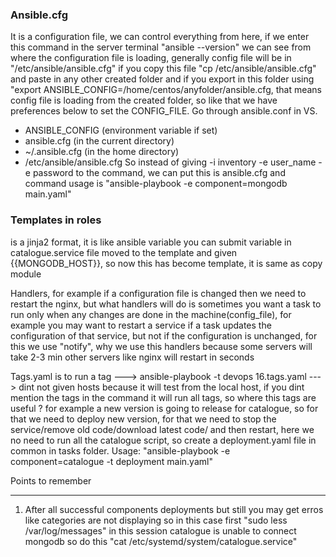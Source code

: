 ### Ansible.cfg
It is a configuration file, we can control everything from here, if we enter this command in the server terminal "ansible --version" we can see from where the configuration file is loading, generally config file will be in "/etc/ansible/ansible.cfg" if you copy this file "cp /etc/ansible/ansible.cfg" and paste in any other created folder and if you export in this folder using "export
ANSIBLE_CONFIG=/home/centos/anyfolder/ansible.cfg, that means config file is loading from the created folder, so like that we have preferences below to set the CONFIG_FILE. Go through ansible.conf in VS.
- ANSIBLE_CONFIG (environment variable if set)
- ansible.cfg (in the current directory)
- ~/.ansible.cfg (in the home directory)
- /etc/ansible/ansible.cfg
So instead of giving -i inventory -e user_name -e password to the command, we can put this is ansible.cfg and command usage is "ansible-playbook -e component=mongodb main.yaml"

### Templates in roles
is a jinja2 format, it is like ansible variable you can submit variable in catalogue.service 
file moved to the template and given {{MONGODB_HOST}}, so now this has become template, it is same as 
copy module

Handlers, for example if a configuration file is changed then we need to restart the nginx,
but what handlers will do is sometimes you want a task to run only when any changes are done in the machine(config_file), for example you may want to restart a service if a task updates the configuration
of that service, but not if the configuration is unchanged, for this we use "notify", why we use this
handlers because some servers will take 2-3 min other servers like nginx will restart in seconds

Tags.yaml is to run a tag ---> ansible-playbook -t devops 16.tags.yaml ---> dint not given hosts because 
it will test from the local host, if you dint mention the tags in the command it will run all tags, so 
where this tags are useful ? for example a new version is going to release for catalogue, so for that we
need to deploy new version, for that we need to stop the service/remove old code/download latest code/
and then restart, here we no need to run all the catalogue script, so create a deployment.yaml file in 
common in tasks folder. Usage: "ansible-playbook -e component=catalogue -t deployment main.yaml"

Points to remember
*******************
1. After all successful components deployments but still you may get erros like categories are not 
   displaying so in this case first "sudo less /var/log/messages" in this session catalogue is unable 
   to connect mongodb so do this "cat /etc/systemd/system/catalogue.service"

